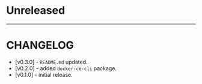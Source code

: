 # Unreleased

---

# CHANGELOG
- [v0.3.0] - `README.md` updated.
- [v0.2.0] - added `docker-ce-cli` package.
- [v0.1.0] - initial release.
